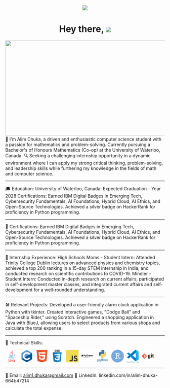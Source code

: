 <div id="header" align="center">
  <img src="https://media.giphy.com/media/v1.Y2lkPTc5MGI3NjExbmVsb2k0eWl2aWp0ZWswbHB1OHczM3gwc2gxaHNkY2tkb3l0M3U0cSZlcD12MV9pbnRlcm5hbF9naWZfYnlfaWQmY3Q9cw/YYbecrFqO7UUE/giphy.gif" width="100"/>
<h1>
  Hey there,
  <img src="https://media.giphy.com/media/hvRJCLFzcasrR4ia7z/giphy.gif" width="30px"/>
</h1>
</div>
<div align="center">
  <img src="https://media.giphy.com/media/Riu2QxvmfrvzRUs6Rv/giphy.gif" width="600" height="300"/>
</div>
👋 I'm Alim Dhuka, a driven and enthusiastic computer science student with a passion for mathematics and problem-solving. Currently pursuing a Bachelor's of Honours Mathematics (Co-op) at the University of Waterloo, Canada.
🔍 Seeking a challenging internship opportunity in a dynamic environment where I can apply my strong critical thinking, problem-solving, and leadership skills while furthering my knowledge in the fields of math and computer science.

 - - - - - - - - - - - - - - - - - - - - - - - - - - - - - - - - - - - - - - - - - - - - - - - - - - - - - - - - - - - - - - - - - - - - - - - - - - - - - - - - - - - - - - - - - - - - 
🎓 Education:
University of Waterloo, Canada: Expected Graduation - Year 2028
Certifications: Earned IBM Digital Badges in Emerging Tech, Cybersecurity Fundamentals, AI Foundations, Hybrid Cloud, AI Ethics, and Open-Source Technologies. Achieved a silver badge on HackerRank for proficiency in Python programming.

 - - - - - - - - - - - - - - - - - - - - - - - - - - - - - - - - - - - - - - - - - - - - - - - - - - - - - - - - - - - - - - - - - - - - - - - - - - - - - - - - - - - - - - - - - - - - 
🏅 Certifications:
Earned IBM Digital Badges in Emerging Tech, Cybersecurity Fundamentals, AI Foundations, Hybrid Cloud, AI Ethics, and Open-Source Technologies.
Achieved a silver badge on HackerRank for proficiency in Python programming.

 - - - - - - - - - - - - - - - - - - - - - - - - - - - - - - - - - - - - - - - - - - - - - - - - - - - - - - - - - - - - - - - - - - - - - - - - - - - - - - - - - - - - - - - - - - - - 
🌟 Internship Experience:
High Schools Moms - Student Intern: Attended Trinity College Dublin lectures on advanced physics and chemistry topics, achieved a top 200 ranking in a 15-day STEM internship in India, and conducted research on scientific contributions to COVID-19.
Mindler - Student Intern: Conducted in-depth research on current affairs, participated in self-development master classes, and integrated current affairs and self-development for a well-rounded understanding.

 - - - - - - - - - - - - - - - - - - - - - - - - - - - - - - - - - - - - - - - - - - - - - - - - - - - - - - - - - - - - - - - - - - - - - - - - - - - - - - - - - - - - - - - - - - - - 
🛠️ Relevant Projects:
Developed a user-friendly alarm clock application in Python with tkinter.
Created interactive games, "Dodge Ball" and "Spaceship Rider," using Scratch.
Engineered a shopping application in Java with BlueJ, allowing users to select products from various shops and calculate the total expense.

 - - - - - - - - - - - - - - - - - - - - - - - - - - - - - - - - - - - - - - - - - - - - - - - - - - - - - - - - - - - - - - - - - - - - - - - - - - - - - - - - - - - - - - - - - - - - 
💼 Technical Skills:
<div>
  <img src="https://github.com/devicons/devicon/blob/master/icons/java/java-original-wordmark.svg" title="Java" alt="Java" width="40" height="40"/>&nbsp;
  <img src="https://github.com/devicons/devicon/blob/master/icons/c/c-original.svg" title="C" alt="C" width="40" height="40"/>&nbsp;
  <img src="https://github.com/devicons/devicon/blob/master/icons/html5/html5-original.svg" title="HTML5" alt="HTML" width="40" height="40"/>&nbsp;
  <img src="https://github.com/devicons/devicon/blob/master/icons/css3/css3-original-wordmark.svg" title="CSS" alt="CSS" width="40" height="40"/>&nbsp;
  <img src="https://github.com/devicons/devicon/blob/master/icons/javascript/javascript-original.svg" title="JavaScript" alt="JavaScript" width="40" height="40"/>&nbsp;
  <img src="https://github.com/devicons/devicon/blob/master/icons/pycharm/pycharm-original-wordmark.svg" title="Pycharm" alt="Pycharm" width="40" height="40"/>&nbsp;
  <img src="https://github.com/devicons/devicon/blob/master/icons/python/python-original-wordmark.svg" title="Python" alt="Python" width="40" height="40"/>&nbsp;
  <img src="https://github.com/devicons/devicon/blob/master/icons/rstudio/rstudio-original.svg" title="R" alt="R" width="40" height="40"/>&nbsp;
  <img src="https://github.com/devicons/devicon/blob/master/icons/vscode/vscode-original-wordmark.svg" title="VsCode" alt="VsCode" width="40" height="40"/>&nbsp;
  <img src="https://github.com/devicons/devicon/blob/master/icons/git/git-original-wordmark.svg" title="Git" **alt="Git" width="40" height="40"/>
</div>


 - - - - - - - - - - - - - - - - - - - - - - - - - - - - - - - - - - - - - - - - - - - - - - - - - - - - - - - - - - - - - - - - - - - - - - - - - - - - - - - - - - - - - - - - - - - - 
📧 Email: alim1.dhuka@gmail.com
💼 LinkedIn: linkedin.com/in/alim-dhuka-664b47214
